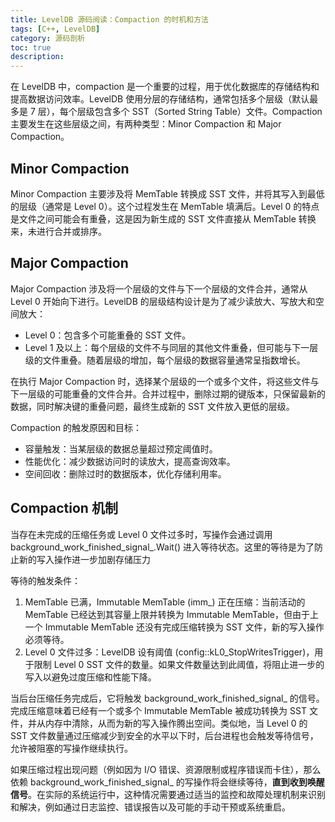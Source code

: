 ```yaml
---
title: LevelDB 源码阅读：Compaction 的时机和方法
tags: [C++, LevelDB]
category: 源码剖析
toc: true
description: 
---
```



在 LevelDB 中，compaction 是一个重要的过程，用于优化数据库的存储结构和提高数据访问效率。LevelDB 使用分层的存储结构，通常包括多个层级（默认最多是 7 层），每个层级包含多个 SST（Sorted String Table）文件。Compaction 主要发生在这些层级之间，有两种类型：Minor Compaction 和 Major Compaction。


## Minor Compaction
Minor Compaction 主要涉及将 MemTable 转换成 SST 文件，并将其写入到最低的层级（通常是 Level 0）。这个过程发生在 MemTable 填满后。Level 0 的特点是文件之间可能会有重叠，这是因为新生成的 SST 文件直接从 MemTable 转换来，未进行合并或排序。

## Major Compaction

Major Compaction 涉及将一个层级的文件与下一个层级的文件合并，通常从 Level 0 开始向下进行。LevelDB 的层级结构设计是为了减少读放大、写放大和空间放大：

- Level 0：包含多个可能重叠的 SST 文件。
- Level 1 及以上：每个层级的文件不与同层的其他文件重叠，但可能与下一层级的文件重叠。随着层级的增加，每个层级的数据容量通常呈指数增长。

在执行 Major Compaction 时，选择某个层级的一个或多个文件，将这些文件与下一层级的可能重叠的文件合并。合并过程中，删除过期的键版本，只保留最新的数据，同时解决键的重叠问题，最终生成新的 SST 文件放入更低的层级。

Compaction 的触发原因和目标：

- 容量触发：当某层级的数据总量超过预定阈值时。
- 性能优化：减少数据访问时的读放大，提高查询效率。
- 空间回收：删除过时的数据版本，优化存储利用率。



## Compaction 机制


当存在未完成的压缩任务或 Level 0 文件过多时，写操作会通过调用 background_work_finished_signal_.Wait() 进入等待状态。这里的等待是为了防止新的写入操作进一步加剧存储压力

等待的触发条件：
1. MemTable 已满，Immutable MemTable (imm_) 正在压缩：当前活动的 MemTable 已经达到其容量上限并转换为 Immutable MemTable，但由于上一个 Immutable MemTable 还没有完成压缩转换为 SST 文件，新的写入操作必须等待。
2. Level 0 文件过多：LevelDB 设有阈值 (config::kL0_StopWritesTrigger)，用于限制 Level 0 SST 文件的数量。如果文件数量达到此阈值，将阻止进一步的写入以避免过度压缩和性能下降。

当后台压缩任务完成后，它将触发 background_work_finished_signal_ 的信号。完成压缩意味着已经有一个或多个 Immutable MemTable 被成功转换为 SST 文件，并从内存中清除，从而为新的写入操作腾出空间。类似地，当 Level 0 的 SST 文件数量通过压缩减少到安全的水平以下时，后台进程也会触发等待信号，允许被阻塞的写操作继续执行。

如果压缩过程出现问题（例如因为 I/O 错误、资源限制或程序错误而卡住），那么依赖 background_work_finished_signal_ 的写操作将会继续等待，**直到收到唤醒信号**。在实际的系统运行中，这种情况需要通过适当的监控和故障处理机制来识别和解决，例如通过日志监控、错误报告以及可能的手动干预或系统重启。

